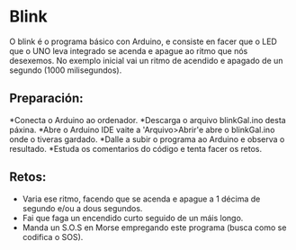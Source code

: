 # Blink
O blink é o programa básico con Arduino, e consiste en facer que o LED que o UNO leva integrado se acenda e apague ao ritmo que nós desexemos.
No exemplo inicial vai un ritmo de acendido e apagado de un segundo (1000 milisegundos).
## Preparación:
*Conecta o Arduino ao ordenador.
*Descarga o arquivo blinkGal.ino desta páxina.
*Abre o Arduino IDE vaite a 'Arquivo>Abrir'e abre o blinkGal.ino onde o tiveras gardado.
*Dalle a subir o programa ao Arduino e observa o resultado.
*Estuda os comentarios do código e tenta facer os retos.
## Retos:
- Varia ese ritmo, facendo que se acenda e apague a 1 décima de segundo e/ou a dous segundos.
- Fai que faga un encendido curto seguido de un máis longo.
- Manda un S.O.S en Morse empregando este programa (busca como se codifica o SOS).
